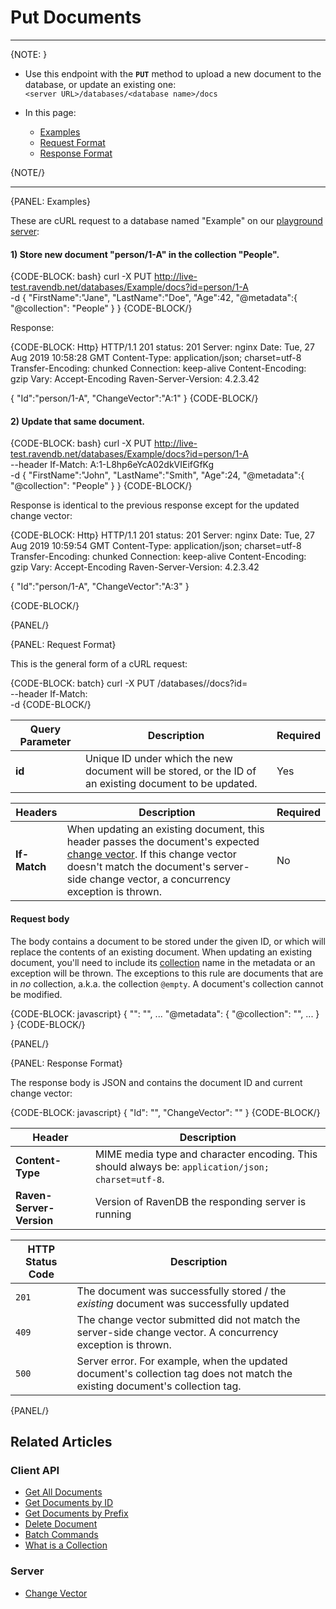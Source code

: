 ﻿# Put Documents

---

{NOTE: }  

* Use this endpoint with the **`PUT`** method to upload a new document to the database, or update an existing one:  
`<server URL>/databases/<database name>/docs`  

* In this page:  
  * [Examples](../../../client-api/rest-api/document-commands/put-documents#examples)  
  * [Request Format](../../../client-api/rest-api/document-commands/put-documents#request-format)  
  * [Response Format](../../../client-api/rest-api/document-commands/put-documents#response-format)  

{NOTE/}  

---

{PANEL: Examples}

These are cURL request to a database named "Example" on our [playground server](http://live-test.ravendb.net):  

#### 1) Store new document "person/1-A" in the collection "People".  

{CODE-BLOCK: bash}
curl -X PUT http://live-test.ravendb.net/databases/Example/docs?id=person/1-A \
-d { 
    "FirstName":"Jane", 
    "LastName":"Doe",
    "Age":42,
    "@metadata":{
        "@collection": "People"
    }
}
{CODE-BLOCK/}

Response:  

{CODE-BLOCK: Http}
HTTP/1.1 201
status: 201
Server: nginx
Date: Tue, 27 Aug 2019 10:58:28 GMT
Content-Type: application/json; charset=utf-8
Transfer-Encoding: chunked
Connection: keep-alive
Content-Encoding: gzip
Vary: Accept-Encoding
Raven-Server-Version: 4.2.3.42

{
    "Id":"person/1-A",
    "ChangeVector":"A:1"
}
{CODE-BLOCK/}

#### 2) Update that same document.  

{CODE-BLOCK: bash}
curl -X PUT http://live-test.ravendb.net/databases/Example/docs?id=person/1-A \
--header If-Match: A:1-L8hp6eYcA02dkVIEifGfKg \
-d { 
    "FirstName":"John", 
    "LastName":"Smith",
    "Age":24,
    "@metadata":{
        "@collection": "People"
    }
}
{CODE-BLOCK/}

Response is identical to the previous response except for the updated change vector:  

{CODE-BLOCK: Http}
HTTP/1.1 201
status: 201
Server: nginx
Date: Tue, 27 Aug 2019 10:59:54 GMT
Content-Type: application/json; charset=utf-8
Transfer-Encoding: chunked
Connection: keep-alive
Content-Encoding: gzip
Vary: Accept-Encoding
Raven-Server-Version: 4.2.3.42

{
    "Id":"person/1-A",
    "ChangeVector":"A:3"
}

{CODE-BLOCK/}

{PANEL/}

{PANEL: Request Format}

This is the general form of a cURL request:  

{CODE-BLOCK: batch}
curl -X PUT <server URL>/databases/<database name>/docs?id=<document ID> \
--header If-Match: <expected change vector> \
-d <JSON document>
{CODE-BLOCK/}

| Query Parameter | Description | Required |
| - | - | - |
| **id** | Unique ID under which the new document will be stored, or the ID of an existing document to be updated. | Yes |

| Headers | Description | Required |
| - | - | - |
| **If-Match** | When updating an existing document, this header passes the document's expected [change vector](../../../server/clustering/replication/change-vector). If this change vector doesn't match the document's server-side change vector, a concurrency exception is thrown. | No |

#### Request body

The body contains a document to be stored under the given ID, or which will replace the contents of an existing document. 
When updating an existing document, you'll need to include its [collection](../../../client-api/faq/what-is-a-collection) name in the metadata or an exception 
will be thrown. The exceptions to this rule are documents that are in _no_ collection, a.k.a. the collection `@empty`. A document's collection cannot be modified.  

{CODE-BLOCK: javascript}
{
    "<field>": "<value>",
    ...
    "@metadata": {
        "@collection": "<collection name>",
        ...
    }
}
{CODE-BLOCK/}

{PANEL/}

{PANEL: Response Format}

The response body is JSON and contains the document ID and current change vector:

{CODE-BLOCK: javascript}
{
    "Id": "<document ID>",
    "ChangeVector": "<current change vector>"
}
{CODE-BLOCK/}

| Header | Description |
| - | - |
| **Content-Type** | MIME media type and character encoding. This should always be: `application/json; charset=utf-8`. |
| **Raven-Server-Version** | Version of RavenDB the responding server is running |

| HTTP Status Code | Description |
| - | - |
| `201` | The document was successfully stored / the *existing* document was successfully updated |
| `409` | The change vector submitted did not match the server-side change vector. A concurrency exception is thrown. |
| `500` | Server error. For example, when the updated document's collection tag does not match the existing document's collection tag. |

{PANEL/}

## Related Articles  

### Client API  

- [Get All Documents](../../../client-api/rest-api/document-commands/get-all-documents)  
- [Get Documents by ID](../../../client-api/rest-api/document-commands/get-documents-by-id)  
- [Get Documents by Prefix](../../../client-api/rest-api/document-commands/get-documents-by-prefix)  
- [Delete Document](../../../client-api/rest-api/document-commands/delete-document)  
- [Batch Commands](../../../client-api/rest-api/document-commands/batch-commands)  
- [What is a Collection](../../../client-api/faq/what-is-a-collection)  

### Server  

- [Change Vector](../../../server/clustering/replication/change-vector)  
